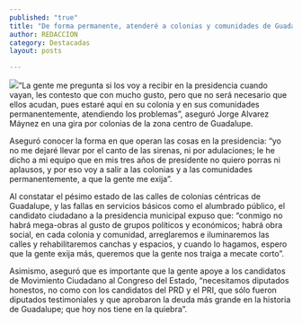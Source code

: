 ```yaml
---
published: "true"
title: "De forma permanente, atenderé a colonias y comunidades de Guadalupe: Alvarez Máynez "
author: REDACCION
category: Destacadas
layout: posts

---
```


![](http://i.imgur.com/eL0bzhpm.jpg)“La gente me pregunta si los voy a recibir en la presidencia cuando vayan, les contesto que con mucho gusto, pero que no será necesario que ellos acudan, pues estaré aquí en su colonia y en sus comunidades permanentemente, atendiendo los problemas”, aseguró Jorge Alvarez Máynez en una gira por colonias de la zona centro de Guadalupe.

Aseguró conocer la forma en que operan las cosas en la presidencia: “yo no me dejaré llevar por el canto de las sirenas, ni por adulaciones; le he dicho a mi equipo que en mis tres años de presidente no quiero porras ni aplausos, y por eso voy a salir a las colonias y a las comunidades permanentemente, a que la gente me exija”.

Al constatar el pésimo estado de las calles de colonias céntricas de Guadalupe, y las fallas en servicios básicos como el alumbrado público, el candidato ciudadano a la presidencia municipal expuso que: “conmigo no habrá mega-obras al gusto de grupos políticos y económicos; habrá obra social, en cada colonia y comunidad, arreglaremos e iluminaremos las calles y rehabilitaremos canchas y espacios, y cuando lo hagamos, espero que la gente exija más, queremos que la gente nos traiga a mecate corto”.

Asimismo, aseguró que es importante que la gente apoye a los candidatos de Movimiento Ciudadano al Congreso del Estado, “necesitamos diputados honestos, no como con los candidatos del PRD y el PRI, que sólo fueron diputados testimoniales y que aprobaron la deuda más grande en la historia de Guadalupe; que hoy nos tiene en la quiebra”.
